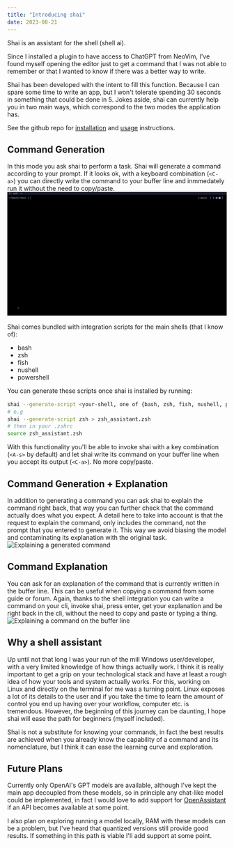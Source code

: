 ```yaml
---
title: "Introducing shai"
date: 2023-08-21
---
```

Shai is an assistant for the shell (shell ai).

Since I installed a plugin to have access to ChatGPT from NeoVim, I've found myself
opening the editor just to get a command that I was not able to remember or that
I wanted to know if there was a better way to write.

Shai has been developed with the intent to fill this function. Because I can spare
some time to write an app, but I won't tolerate spending 30 seconds in
something that could be done in 5. Jokes aside, shai can currently help you in two
main ways, which correspond to the two modes the application has.

See the github repo for [installation](https://github.com/jonboh/shai#installation)
and [usage](https://github.com/jonboh/shai#how-to-use-it) instructions.

## Command Generation
In this mode you ask shai to perform a task. Shai will generate a command according
to your prompt. If it looks ok, with a keyboard combination (`<C-a>`) you can directly 
write the command to your buffer line and inmmedately run it without the need to copy/paste.
![Generate a command into the shell buffer line](./git.gif)

Shai comes bundled with integration scripts for the main shells (that I know of):
- bash
- zsh
- fish
- nushell
- powershell

You can generate these scripts once shai is installed by running:
```bash
shai --generate-script <your-shell, one of {bash, zsh, fish, nushell, powershell}>
# e.g
shai --generate-script zsh > zsh_assistant.zsh
# then in your .zshrc
source zsh_assistant.zsh
```

With this functionality you'll be able to invoke shai with a key combination (`<A-s>` by default)
and let shai write its command on your buffer line when you accept its output (`<C-a>`).
No more copy/paste.

## Command Generation + Explanation
In addition to generating a command you can ask shai to explain the command right back,
that way you can further check that the command actually does what you expect.
A detail here to take into account is that the request to explain the command,
only includes the command, not the prompt that you entered to generate it. This
way we avoid biasing the model and contaminating its explanation with the original task.
![Explaining a generated command](./explanation.gif)

## Command Explanation
You can ask for an explanation of the command that is currently written in the buffer line.
This can be useful when copying a command from some guide or forum. Again, thanks to the 
shell integration you can write a command on your cli, invoke shai, press enter, get your
explanation and be right back in the cli, without the need to copy and paste or typing a thing.
![Explaining a command on the buffer line](./explanation_buffer.gif)

## Why a shell assistant
Up until not that long I was your run of the mill Windows user/developer, with a very
limited knowledge of how things actually work.
I think it is really important to get a grip on your technological stack and have at
least a rough idea of how your tools and system actually works. For this,
working on Linux and directly on the terminal for me was a turning point.
Linux exposes a lot of its details to the user and if you take the time to learn
the amount of control you end up having over your workflow, computer etc. is tremendous.
However, the beginning of this journey can be daunting, I hope shai will ease the path
for beginners (myself included).

Shai is not a substitute for knowing your commands, in fact the best results are achieved
when you already know the capability of a command and its nomenclature, but I think it can ease
the learning curve and exploration.

## Future Plans
Currently only OpenAI's GPT models are available, although I've kept the main app
decoupled from these models, so in principle any chat-like model could be implemented,
in fact I would love to add support for [OpenAssistant](https://github.com/LAION-AI/Open-Assistant)
if an API becomes available at some point.

I also plan on exploring running a model locally, RAM with these models can be a problem, but
I've heard that quantized versions still provide good results. If something in this
path is viable I'll add support at some point.
